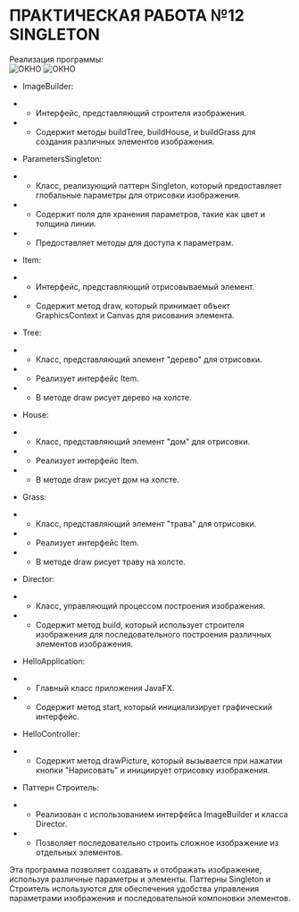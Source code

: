 # ПРАКТИЧЕСКАЯ РАБОТА №12 SINGLETON
Реализация программы: <br>
![ОКНО](https://github.com/Je1rei/Java-Tasks/blob/main/Task%2012/Singleton/src/main/java/IMG/img.png) 
![ОКНО](https://github.com/Je1rei/Java-Tasks/blob/main/Task%2012/Singleton/src/main/java/IMG/img_1.png)

- ImageBuilder:
- - Интерфейс, представляющий строителя изображения.
- - Содержит методы buildTree, buildHouse, и buildGrass для создания различных элементов изображения.

- ParametersSingleton:
- - Класс, реализующий паттерн Singleton, который предоставляет глобальные параметры для отрисовки изображения.
- - Содержит поля для хранения параметров, такие как цвет и толщина линии.
- - Предоставляет методы для доступа к параметрам.

- Item:
- - Интерфейс, представляющий отрисовываемый элемент.
- - Содержит метод draw, который принимает объект GraphicsContext и Canvas для рисования элемента.

- Tree:
- - Класс, представляющий элемент "дерево" для отрисовки.
- - Реализует интерфейс Item.
- - В методе draw рисует дерево на холсте.

- House:
- - Класс, представляющий элемент "дом" для отрисовки.
- - Реализует интерфейс Item.
- - В методе draw рисует дом на холсте.

- Grass:
- - Класс, представляющий элемент "трава" для отрисовки.
- - Реализует интерфейс Item.
- - В методе draw рисует траву на холсте.

- Director:
- - Класс, управляющий процессом построения изображения.
- - Содержит метод build, который использует строителя изображения для последовательного построения различных элементов изображения.

- HelloApplication:
- - Главный класс приложения JavaFX.
- - Содержит метод start, который инициализирует графический интерфейс.

- HelloController:
- - Содержит метод drawPicture, который вызывается при нажатии кнопки "Нарисовать" и инициирует отрисовку изображения.

- Паттерн Строитель:
- - Реализован с использованием интерфейса ImageBuilder и класса Director.
- - Позволяет последовательно строить сложное изображение из отдельных элементов.

Эта программа позволяет создавать и отображать изображение, используя различные параметры и элементы. Паттерны Singleton и Строитель используются для обеспечения удобства управления параметрами изображения и последовательной компоновки элементов.
